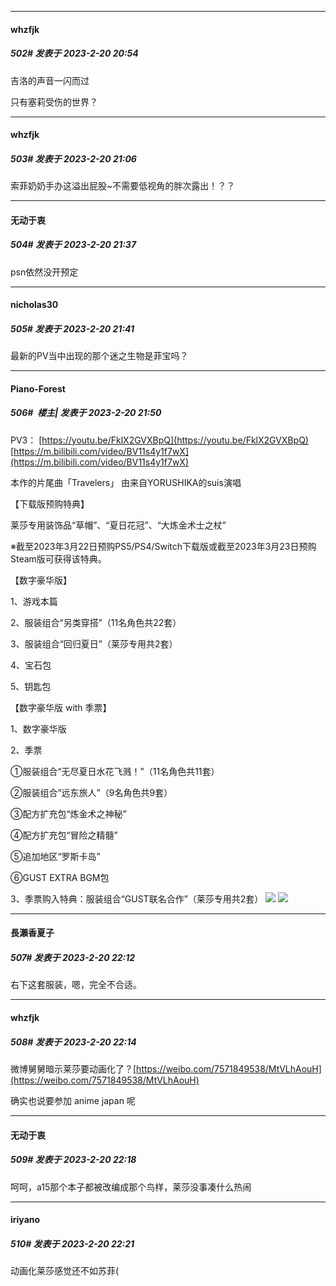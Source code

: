 
*****

####  whzfjk  
##### 502#       发表于 2023-2-20 20:54

吉洛的声音一闪而过

只有塞莉受伤的世界？


*****

####  whzfjk  
##### 503#       发表于 2023-2-20 21:06

索菲奶奶手办这溢出屁股~不需要低视角的胖次露出！？？


*****

####  无动于衷  
##### 504#       发表于 2023-2-20 21:37

psn依然没开预定

*****

####  nicholas30  
##### 505#       发表于 2023-2-20 21:41

最新的PV当中出现的那个迷之生物是菲宝吗？


*****

####  Piano-Forest  
##### 506#         楼主| 发表于 2023-2-20 21:50

PV3：
[https://youtu.be/FklX2GVXBpQ](https://youtu.be/FklX2GVXBpQ)
[https://m.bilibili.com/video/BV11s4y1f7wX](https://m.bilibili.com/video/BV11s4y1f7wX)

本作的片尾曲「Travelers」 由来自YORUSHIKA的suis演唱

【下载版预购特典】

莱莎专用装饰品“草帽”、“夏日花冠”、“大炼金术士之杖”

※截至2023年3月22日预购PS5/PS4/Switch下载版或截至2023年3月23日预购Steam版可获得该特典。

【数字豪华版】

1、游戏本篇

2、服装组合“另类穿搭”（11名角色共22套）

3、服装组合“回归夏日”（莱莎专用共2套）

4、宝石包

5、钥匙包

【数字豪华版 with 季票】

1、数字豪华版

2、季票

①服装组合“无尽夏日水花飞溅！”（11名角色共11套）

②服装组合“远东旅人”（9名角色共9套）

③配方扩充包“炼金术之神秘”

④配方扩充包“冒险之精髓”

⑤追加地区“罗斯卡岛”

⑥GUST EXTRA BGM包

3、季票购入特典：服装组合“GUST联名合作”（莱莎专用共2套）
<img src="https://p.sda1.dev/10/c4374ceef6e79806b4681c2304737057/006Jp6hMgy1hb591yoigwj31hc0u0qb5.jpg" referrerpolicy="no-referrer">
<img src="https://p.sda1.dev/10/5427a4af9f4e40cd5eefc559929ae47e/006Jp6hMgy1hb591xz393j31hc0u0drs.jpg" referrerpolicy="no-referrer">


*****

####  長瀨香夏子  
##### 507#       发表于 2023-2-20 22:12

右下这套服装，嗯，完全不合适。


*****

####  whzfjk  
##### 508#       发表于 2023-2-20 22:14

微博舅舅暗示莱莎要动画化了？[https://weibo.com/7571849538/MtVLhAouH](https://weibo.com/7571849538/MtVLhAouH)

确实也说要参加 anime japan 呢

*****

####  无动于衷  
##### 509#       发表于 2023-2-20 22:18

呵呵，a15那个本子都被改编成那个鸟样，莱莎没事凑什么热闹

*****

####  iriyano  
##### 510#       发表于 2023-2-20 22:21

动画化莱莎感觉还不如苏菲(

